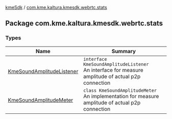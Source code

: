 [kmeSdk](../index.md) / [com.kme.kaltura.kmesdk.webrtc.stats](./index.md)

## Package com.kme.kaltura.kmesdk.webrtc.stats

### Types

| Name | Summary |
|---|---|
| [KmeSoundAmplitudeListener](-kme-sound-amplitude-listener/index.md) | `interface KmeSoundAmplitudeListener`<br>An interface for measure amplitude of actual p2p connection |
| [KmeSoundAmplitudeMeter](-kme-sound-amplitude-meter/index.md) | `class KmeSoundAmplitudeMeter`<br>An implementation for measure amplitude of actual p2p connection |
